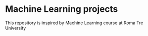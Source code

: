 # Machine Learning projects
This repository is inspired by Machine Learning course at Roma Tre University
